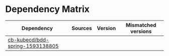 # Dependency Matrix

Dependency | Sources | Version | Mismatched versions
---------- | ------- | ------- | -------------------
[cb-kubecd/bdd-spring-1593138805](https://github.com/cb-kubecd/bdd-spring-1593138805.git) |  | []() | 
